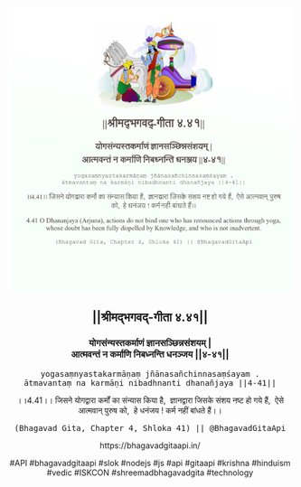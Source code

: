 <img src="../../asset/BG_4_41.png"/>
<center><h2>||श्रीमद्‍भगवद्‍-गीता ४.४१||</h2>
<h3>योगसंन्यस्तकर्माणं ज्ञानसञ्छिन्नसंशयम् |<br/>आत्मवन्तं न कर्माणि निबध्नन्ति धनञ्जय ||४-४१||</h3>
<pre>yogasaṃnyastakarmāṇaṃ jñānasañchinnasaṃśayam .<br/>ātmavantaṃ na karmāṇi nibadhnanti dhanañjaya ||4-41||</pre>
<p>।।4.41।। जिसने योगद्वारा कर्मों का संन्यास किया है,  ज्ञानद्वारा जिसके संशय नष्ट हो गये हैं,  ऐसे आत्मवान् पुरुष को,  हे धनंजय ! कर्म नहीं बांधते हैं।।</p>
<pre>(Bhagavad Gita, Chapter 4, Shloka 41) || @BhagavadGitaApi</pre><p>https://bhagavadgitaapi.in/</p><p>#API #bhagavadgitaapi #slok #nodejs #js #api #gitaapi #krishna #hinduism #vedic #ISKCON #shreemadbhagavadgita #technology</p></center>